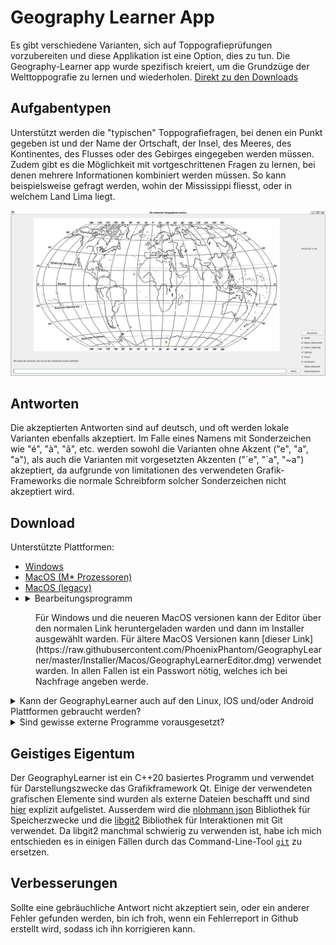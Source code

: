 # Geography Learner App
Es gibt verschiedene Varianten, sich auf Toppografieprüfungen vorzubereiten und diese Applikation ist eine Option, dies zu tun.
Die Geography-Learner app wurde spezifisch kreiert, um die Grundzüge der Welttoppografie zu lernen und wiederholen.
[Direkt zu den Downloads](#Download)

## Aufgabentypen
Unterstützt werden die "typischen" Toppografiefragen, bei denen ein Punkt gegeben ist und der Name der Ortschaft, der Insel,
des Meeres, des Kontinentes, des Flusses oder des Gebirges eingegeben werden müssen.
Zudem gibt es die Möglichkeit mit vortgeschrittenen Fragen zu lernen, bei denen mehrere Informationen kombiniert werden müssen.
So kann beispielsweise gefragt werden, wohin der Mississippi fliesst, oder in welchem Land Lima liegt.

[![Geography Learner](PreviewImage.png)](PreviewImage.png)

## Antworten
Die akzeptierten Antworten sind auf deutsch, und oft werden lokale Varianten ebenfalls akzeptiert.
Im Falle eines Namens mit Sonderzeichen wie "é", "à", "ã", etc. werden sowohl die Varianten ohne Akzent ("e", "a", "a"),
als auch die Varianten mit vorgesetzten Akzenten ("´e", "`a", "~a") akzeptiert,
da aufgrunde von limitationen des verwendeten Grafik-Frameworks die normale Schreibform solcher Sonderzeichen nicht akzeptiert wird.

## Download
Unterstützte Plattformen:
* [Windows](https://raw.githubusercontent.com/PhoenixPhantom/GeographyLearner/master/Installer/GeographyLearnerInstallerWin.exe)
* [MacOS (M* Prozessoren)](https://raw.githubusercontent.com/PhoenixPhantom/GeographyLearner/master/Installer/Macos/GeographyLearnerInstaller.app)
* [MacOS (legacy)](https://raw.githubusercontent.com/PhoenixPhantom/GeographyLearner/master/Installer/Macos/GeographyLearner.dmg)  
* <details><summary>Bearbeitungsprogramm</summary>
<dl>
  <dd>
	Für Windows und die neueren MacOS versionen kann der Editor über den normalen
	Link heruntergeladen warden und dann im Installer ausgewählt warden.
	Für ältere MacOS Versionen kann
	[dieser Link](https://raw.githubusercontent.com/PhoenixPhantom/GeographyLearner/master/Installer/Macos/GeographyLearnerEditor.dmg)
	verwendet warden.
	In allen Fallen ist ein Passwort nötig, welches ich bei Nachfrage angeben werde.
  </dd>
</dl>
</details>

<details><summary>Kann der GeographyLearner auch auf den Linux, IOS und/oder Android Plattformen gebraucht werden?</summary>
<dl>
  <dd>


  Der GeographyLearner ist __zurzeit leider nur für Windows und neue MacOS versionen__ direkt als Downloadlink erhältlich.
  
  Grundsätzlich ist die Antwort aber *ja*.
  Die Ressourcen sind auf dieser Seite vorhanden und können für diese Plattformen *lokal kompilliert* werden.

  <details><summary>Lokal kompilieren</summary>
  <dl>
  <dd>
    
1. Lade das vollständige `GeographyLearner` Repository herunter 
2. Lade den [Qt Creator](https://www.qt.io/download) auf das zu verwendende Gerät herunter & installiere die Applikation (die Standardinstallation reicht aus)
3. (für Linux: Lade libgit2 herunter (`apt install libgit2-dev` auf Ubuntu))
4. Wähle eines der folgenden:
   * Grafische Installation
      1. Öffne die Qt Creator app
      2. Öffne ein existierendes Projekt, indem du die `CMakeLists.txt` datei aus dem Repository auswählst
      3. Konfiguriere das Projekt, indem du nur das `Release`-Target auswählst
      4. Im `Build`-Menu wähle `Build Project`
      5. Die ausführbare Datei befindet sich nun unter 'build/\[Compilername\]/GeographyLearner'
   * Installation über die Command Line (NICHT EMPFOHLEN)
      1. Öffne ein Terminal, das Zugang zur Qt installation und dem zur Installation passenden C++ Compiler hat
      2. Versichere dich, das `CMake` installiert ist
      3. Wechsle in den `GeographyLearner`-Ordner 
      4. Ist `ninja` installiert:
         1. Führe `cmake -DCMAKE_BUILD_TYPE=Release -S. -Bbuild -G Ninja` aus
         2. Führe `ninja -C build` aus
      5. Ansonsten:
         1. Führe `cmake -DCMAKE_BUILD_TYPE=Release -S. -Bbuild` aus
         2. Führe `cmake --build build` aus
      6. Die ausführbare Datei befindet sich nun unter 'build/GeographyLearner'

  </dd>
</dl>
</details>
  </dd>
</dl> 
</details>

<details><summary>Sind gewisse externe Programme vorausgesetzt?</summary>
<dl>
  <dd>
  
  Die Learner-Version des GeographyLearners __funtioniert komplett eigenständig__ und macht somit von keinen externen Applikationen Gebrauch.
  
  <details><summary>Und für die Editor-Version?</summary>
  <dl>
  <dd>
    
  Für die Editor-Version des Geographylearners, ist jedoch das Vorhandensein einer externen Applikation nötig, um das Hochladen bearbeiteter Lernsets zu ermöglichen. : [Das command-line tool 'git'](https://git-scm.com/downloads)


  Allerdings ist eine __manuelle Anmeldung__ mit dem tool `git` notwendig.
  Auf MacOS:
	* drücke `command + space` und suche nach "Terminal"
  Auf Windows:
	* drücke die Windowstaste und suche nach "powershell"
  
  Dann:
	* Gib `git config --global user.name ???` ein und drücke Enter (??? == Dein Name)
	* Gib `git config --global user.email ???` ein und drücke Enter (??? == Deine mail oder "-")
	* Gib `git config --global github.user PhantomPhoenix` ein und drücke Enter
	* Gib `git config --global github.token ***`ein und drücke Enter (*** == Token-Passwort (wird von mir manuell Zugestellt))
    </dd>
</dl>
  </details>
  </dd>
</dl>
</details>

## Geistiges Eigentum
Der GeographyLearner ist ein C++20 basiertes Programm und verwendet für Darstellungszwecke 
das Grafikframework Qt. Einige der verwendeten grafischen Elemente sind wurden als externe 
Dateien beschafft und sind [hier](Data/Attributions.md) explizit aufgelistet. 
Ausserdem wird die [nlohmann json](https://github.com/nlohmann/json?tab=readme-ov-file) 
Bibliothek für Speicherzwecke und die [libgit2](https://github.com/libgit2/libgit2?tab=readme-ov-file) 
Bibliothek für Interaktionen mit Git verwendet.
Da libgit2 manchmal schwierig zu verwenden ist,
habe ich mich entschieden es in einigen Fällen durch das Command-Line-Tool [`git`](https://git-scm.com/downloads) zu ersetzen.

## Verbesserungen
Sollte eine gebräuchliche Antwort nicht akzeptiert sein, oder ein anderer Fehler gefunden werden,
bin ich froh, wenn ein Fehlerreport in Github erstellt wird, sodass ich ihn korrigieren kann.
